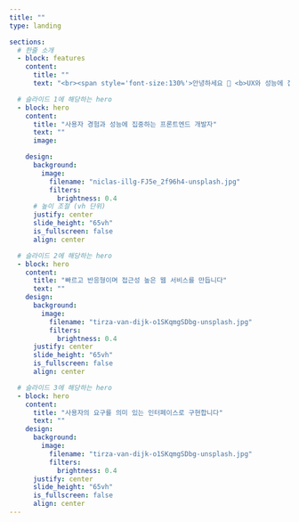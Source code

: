 ```yaml
---
title: ""
type: landing

sections:
  # 한줄 소개
  - block: features
    content:
      title: ""
      text: "<br><span style='font-size:130%'>안녕하세요 👋 <b>UX와 성능에 집중하는 프론트엔드 개발자 정세빈</b>입니다.</span>"

  # 슬라이드 1에 해당하는 hero
  - block: hero
    content:
      title: "사용자 경험과 성능에 집중하는 프론트엔드 개발자"
      text: ""
      image:

    design:
      background:
        image:
          filename: "niclas-illg-FJ5e_2f96h4-unsplash.jpg"
          filters:
            brightness: 0.4
      # 높이 조절 (vh 단위)
      justify: center
      slide_height: "65vh"
      is_fullscreen: false
      align: center

  # 슬라이드 2에 해당하는 hero
  - block: hero
    content:
      title: "빠르고 반응형이며 접근성 높은 웹 서비스를 만듭니다"
      text: ""
    design:
      background:
        image:
          filename: "tirza-van-dijk-o1SKqmgSDbg-unsplash.jpg"
          filters:
            brightness: 0.4
      justify: center
      slide_height: "65vh"
      is_fullscreen: false
      align: center

  # 슬라이드 3에 해당하는 hero
  - block: hero
    content:
      title: "사용자의 요구를 의미 있는 인터페이스로 구현합니다"
      text: ""
    design:
      background:
        image:
          filename: "tirza-van-dijk-o1SKqmgSDbg-unsplash.jpg"
          filters:
            brightness: 0.4
      justify: center
      slide_height: "65vh"
      is_fullscreen: false
      align: center
---
```

